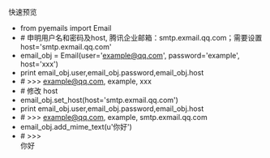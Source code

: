 快速预览
* from pyemails import Email
* \# 申明用户名和密码及host, 腾讯企业邮箱：smtp.exmail.qq.com；需要设置 host='smtp.exmail.qq.com'
* email_obj = Email(user='example@qq.com', password='example', host='xxx')
* print email_obj.user,email_obj.password,email_obj.host
* \# \>\>\> example@qq.com, example, xxx
* \# 修改 host 
* email_obj.set_host(host='smtp.exmail.qq.com')
* print email_obj.user,email_obj.password,email_obj.host
* \#  \>\>\> example@qq.com, example, smtp.exmail.qq.com
* email_obj.add_mime_text(u'你好')
* \#  \>\>\> <!DOCTYPE html><html lang="en"><body><div>你好</div></body></html>